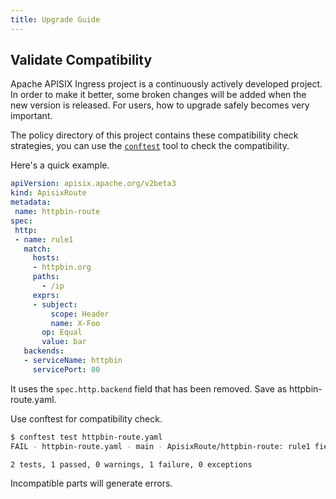 ```yaml
---
title: Upgrade Guide
---
```


<!--
#
# Licensed to the Apache Software Foundation (ASF) under one or more
# contributor license agreements.  See the NOTICE file distributed with
# this work for additional information regarding copyright ownership.
# The ASF licenses this file to You under the Apache License, Version 2.0
# (the "License"); you may not use this file except in compliance with
# the License.  You may obtain a copy of the License at
#
#     http://www.apache.org/licenses/LICENSE-2.0
#
# Unless required by applicable law or agreed to in writing, software
# distributed under the License is distributed on an "AS IS" BASIS,
# WITHOUT WARRANTIES OR CONDITIONS OF ANY KIND, either express or implied.
# See the License for the specific language governing permissions and
# limitations under the License.
#
-->

## Validate Compatibility

Apache APISIX Ingress project is a continuously actively developed project.
In order to make it better, some broken changes will be added when the new version is released.
For users, how to upgrade safely becomes very important.

The policy directory of this project contains these compatibility check strategies,
you can use the [`conftest`](https://github.com/open-policy-agent/conftest) tool to check the compatibility.

Here's a quick example.

```yaml
apiVersion: apisix.apache.org/v2beta3
kind: ApisixRoute
metadata:
 name: httpbin-route
spec:
 http:
 - name: rule1
   match:
     hosts:
     - httpbin.org
     paths:
       - /ip
     exprs:
     - subject:
         scope: Header
         name: X-Foo
       op: Equal
       value: bar
   backends:
   - serviceName: httpbin
     servicePort: 80
```

It uses the `spec.http.backend` field that has been removed.
Save as httpbin-route.yaml.

Use conftest for compatibility check.

```bash
$ conftest test httpbin-route.yaml
FAIL - httpbin-route.yaml - main - ApisixRoute/httpbin-route: rule1 field http.backend has been removed, use http.backends instead.

2 tests, 1 passed, 0 warnings, 1 failure, 0 exceptions
```

Incompatible parts will generate errors.
